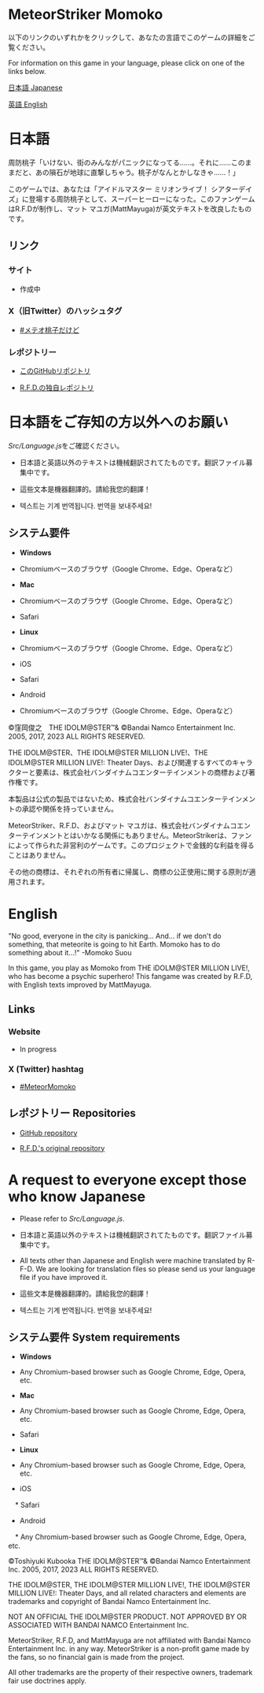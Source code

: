 # MeteorStriker Momoko

以下のリンクのいずれかをクリックして、あなたの言語でこのゲームの詳細をご覧ください。

For information on this game in your language, please click on one of the links below.

[日本語 Japanese](#日本語)

[英語 English](#english)

# 日本語

周防桃子「いけない、街のみんながパニックになってる……。それに……このままだと、あの隕石が地球に直撃しちゃう。桃子がなんとかしなきゃ……！」

このゲームでは、あなたは「アイドルマスター ミリオンライブ！ シアターデイズ」に登場する周防桃子として、スーパーヒーローになった。このファンゲームはR.F.Dが制作し、マット マユガ(MattMayuga)が英文テキストを改良したものです。

## リンク
### サイト
* 作成中

### X（旧Twitter）のハッシュタグ

* [#メテオ桃子だけど](https://twitter.com/hashtag/%E3%83%A1%E3%83%86%E3%82%AA%E6%A1%83%E5%AD%90%E3%81%A0%E3%81%91%E3%81%A9)

### レポジトリー

* [このGitHubリポジトリ](https://github.com/MattMayuga/MeteorStriker)

* [R.F.D.の独自レポジトリ](https://github.com/R-F-D/MeteorStriker)

# 日本語をご存知の方以外へのお願い
*Src/Language.js*をご確認ください。

* 日本語と英語以外のテキストは機械翻訳されてたものです。翻訳ファイル募集中です。

* 這些文本是機器翻譯的。請給我您的翻譯！

* 텍스트는 기계 번역됩니다. 번역을 보내주세요!

## システム要件

* **Windows**

 * Chromiumベースのブラウザ（Google Chrome、Edge、Operaなど）
   
* **Mac**

 * Chromiumベースのブラウザ（Google Chrome、Edge、Operaなど）

 * Safari
 
* **Linux**

 * Chromiumベースのブラウザ（Google Chrome、Edge、Operaなど）
   
* iOS

 * Safari
 
* Android

 * Chromiumベースのブラウザ（Google Chrome、Edge、Operaなど）
   

©窪岡俊之　THE IDOLM@STER™& ©Bandai Namco Entertainment Inc. 2005, 2017, 2023 ALL RIGHTS RESERVED.

THE IDOLM@STER、THE IDOLM@STER MILLION LIVE!、THE IDOLM@STER MILLION LIVE!: Theater Days、および関連するすべてのキャラクターと要素は、株式会社バンダイナムコエンターテインメントの商標および著作権です。

本製品は公式の製品ではないため、株式会社バンダイナムコエンターテインメントの承認や関係を持っていません。

MeteorStriker、R.F.D、およびマット マユガは、株式会社バンダイナムコエンターテインメントとはいかなる関係にもありません。MeteorStrikerは、ファンによって作られた非営利のゲームです。このプロジェクトで金銭的な利益を得ることはありません。

その他の商標は、それぞれの所有者に帰属し、商標の公正使用に関する原則が適用されます。


# English

"No good, everyone in the city is panicking... And... if we don't do something, that meteorite is going to hit Earth. Momoko has to do something about it...!" -Momoko Suou

In this game, you play as Momoko from THE iDOLM@STER MILLION LIVE!, who has become a psychic superhero! This fangame was created by R.F.D, with English texts improved by MattMayuga.

## Links
### Website

* In progress

### X (Twitter) hashtag

* [#MeteorMomoko](https://twitter.com/hashtag/MeteorMomoko)

## レポジトリー Repositories

* [GitHub repository](https://github.com/MattMayuga/MeteorStriker)

* [R.F.D.'s original repository](https://github.com/R-F-D/MeteorStriker)

# A request to everyone except those who know Japanese
* Please refer to *Src/Language.js*.

* 日本語と英語以外のテキストは機械翻訳されてたものです。翻訳ファイル募集中です。

* All texts other than Japanese and English were machine translated by R-F-D. We are looking for translation files so please send us your language file if you have improved it.

* 這些文本是機器翻譯的。請給我您的翻譯！

* 텍스트는 기계 번역됩니다. 번역을 보내주세요!

## システム要件 System requirements

* **Windows**

 * Any Chromium-based browser such as Google Chrome, Edge, Opera, etc. 
   
* **Mac**

 * Any Chromium-based browser such as Google Chrome, Edge, Opera, etc. 
   
 * Safari
 
* **Linux**

 * Any Chromium-based browser such as Google Chrome, Edge, Opera, etc.
   
* iOS

　* Safari
 
* Android

　* Any Chromium-based browser such as Google Chrome, Edge, Opera, etc. 
   

©Toshiyuki Kubooka THE IDOLM@STER™& ©Bandai Namco Entertainment Inc. 2005, 2017, 2023 ALL RIGHTS RESERVED.

THE IDOLM@STER, THE IDOLM@STER MILLION LIVE!, THE IDOLM@STER MILLION LIVE!: Theater Days, and all related characters and elements are trademarks and copyright of Bandai Namco Entertainment Inc.

NOT AN OFFICIAL THE IDOLM@STER PRODUCT. NOT APPROVED BY OR ASSOCIATED WITH BANDAI NAMCO Entertainment Inc.

MeteorStriker, R.F.D, and MattMayuga are not affiliated with Bandai Namco Entertainment Inc. in any way. MeteorStriker is a non-profit game made by the fans, so no financial gain is made from the project.

All other trademarks are the property of their respective owners, trademark fair use doctrines apply.
